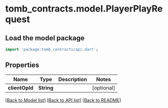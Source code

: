 # tomb_contracts.model.PlayerPlayRequest

## Load the model package
```dart
import 'package:tomb_contracts/api.dart';
```

## Properties
Name | Type | Description | Notes
------------ | ------------- | ------------- | -------------
**clientOpId** | **String** |  | [optional] 

[[Back to Model list]](../README.md#documentation-for-models) [[Back to API list]](../README.md#documentation-for-api-endpoints) [[Back to README]](../README.md)


